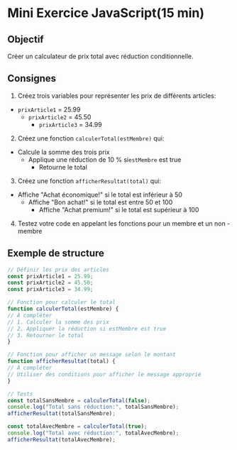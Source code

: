 # Mini Exercice JavaScript(15 min)

## Objectif
Créer un calculateur de prix total avec réduction conditionnelle.

## Consignes

1. Créez trois variables pour représenter les prix de différents articles:
- `prixArticle1` = 25.99
  - `prixArticle2` = 45.50
    - `prixArticle3` = 34.99

2. Créez une fonction `calculerTotal(estMembre)` qui:
- Calcule la somme des trois prix
  - Applique une réduction de 10 % si`estMembre` est true
    - Retourne le total

3. Créez une fonction `afficherResultat(total)` qui:
- Affiche "Achat économique!" si le total est inférieur à 50
  - Affiche "Bon achat!" si le total est entre 50 et 100
    - Affiche "Achat premium!" si le total est supérieur à 100

4. Testez votre code en appelant les fonctions pour un membre et un non - membre

## Exemple de structure
  ```javascript
// Définir les prix des articles
const prixArticle1 = 25.99;
const prixArticle2 = 45.50;
const prixArticle3 = 34.99;

// Fonction pour calculer le total
function calculerTotal(estMembre) {
  // À compléter
  // 1. Calculer la somme des prix
  // 2. Appliquer la réduction si estMembre est true
  // 3. Retourner le total
}

// Fonction pour afficher un message selon le montant
function afficherResultat(total) {
  // À compléter
  // Utiliser des conditions pour afficher le message approprié
}

// Tests
const totalSansMembre = calculerTotal(false);
console.log("Total sans réduction:", totalSansMembre);
afficherResultat(totalSansMembre);

const totalAvecMembre = calculerTotal(true);
console.log("Total avec réduction:", totalAvecMembre);
afficherResultat(totalAvecMembre);
```